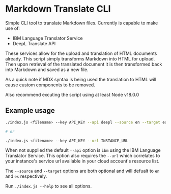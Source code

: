 # Markdown Translate CLI

Simple CLI tool to translate Markdown files. Currently is capable to make use of:

- IBM Language Translator Service
- DeepL Translate API

These services allow for the upload and translation of HTML documents already. This script simply transforms Markdown into HTML for upload. Then upon retrieval of the translated document it is then transformed back into Markdown and saved as a new file.

As a quick note if MDX syntax is being used the translation to HTML will cause custom components to be removed.

Also recommend excuting the script using at least Node v18.0.0

## Example usage

```bash
./index.js <filename> --key API_KEY --api deepl --source en --target es

# or

./index.js <filename> --key API_KEY --url INSTANCE_URL
```

When not supplied the default `--api` option is `ibm` using the IBM Language Translator Service. This option also requires the `--url` which correlates to your instance's service url available in your cloud account's resource list.

The `--source` and `--target` options are both optional and will defualt to `en` and `es` respectively.

Run `./index.js --help` to see all options.
